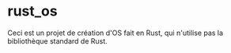 # rust_os
Ceci est un projet de création d'OS fait en Rust, qui n'utilise pas la bibliothèque standard de Rust. 
